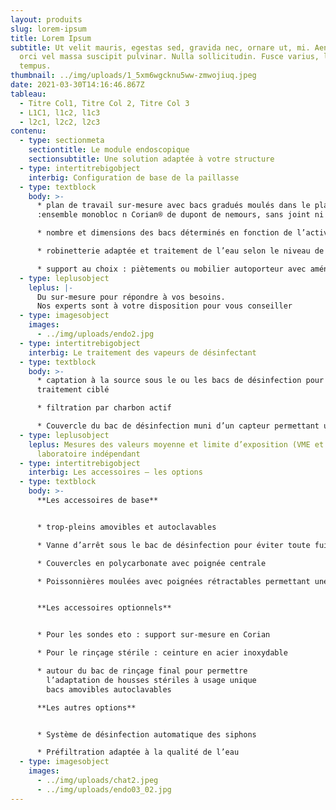 ```yaml
---
layout: produits
slug: lorem-ipsum
title: Lorem Ipsum
subtitle: Ut velit mauris, egestas sed, gravida nec, ornare ut, mi. Aenean ut
  orci vel massa suscipit pulvinar. Nulla sollicitudin. Fusce varius, ligula non
  tempus.
thumbnail: ../img/uploads/1_5xm6wgcknu5ww-zmwojiuq.jpeg
date: 2021-03-30T14:16:46.867Z
tableau:
  - Titre Col1, Titre Col 2, Titre Col 3
  - L1C1, l1c2, l1c3
  - l2c1, l2c2, l2c3
contenu:
  - type: sectionmeta
    sectiontitle: Le module endoscopique
    sectionsubtitle: Une solution adaptée à votre structure
  - type: intertitrebigobject
    interbig: Configuration de base de la paillasse
  - type: textblock
    body: >-
      * plan de travail sur-mesure avec bacs gradués moulés dans le plan
      :ensemble monobloc n Corian® de dupont de nemours, sans joint ni angle vif

      * nombre et dimensions des bacs déterminés en fonction de l’activité

      * robinetterie adaptée et traitement de l’eau selon le niveau de désinfection requis

      * support au choix : piètements ou mobilier autoporteur avec aménagements sur-mesure
  - type: leplusobject
    leplus: |-
      Du sur-mesure pour répondre à vos besoins.
      Nos experts sont à votre disposition pour vous conseiller
  - type: imagesobject
    images:
      - ../img/uploads/endo2.jpg
  - type: intertitrebigobject
    interbig: Le traitement des vapeurs de désinfectant
  - type: textblock
    body: >-
      * captation à la source sous le ou les bacs de désinfection pour un
      traitement ciblé

      * filtration par charbon actif

      * Couvercle du bac de désinfection muni d’un capteur permettant un ajustement automatique de la vitesse d’extraction.
  - type: leplusobject
    leplus: Mesures des valeurs moyenne et limite d’exposition (VME et VLE) par un
      laboratoire indépendant
  - type: intertitrebigobject
    interbig: Les accessoires – les options
  - type: textblock
    body: >-
      **Les accessoires de base**


      * trop-pleins amovibles et autoclavables

      * Vanne d’arrêt sous le bac de désinfection pour éviter toute fuite accidentelle du produit

      * Couvercles en polycarbonate avec poignée centrale

      * Poissonnières moulées avec poignées rétractables permettant une immersion totale, pour le transport en toute sécurité des endoscopes de bac en bac


      **Les accessoires optionnels**


      * Pour les sondes eto : support sur-mesure en Corian

      * Pour le rinçage stérile : ceinture en acier inoxydable

      * autour du bac de rinçage final pour permettre
        l’adaptation de housses stériles à usage unique
        bacs amovibles autoclavables

      **Les autres options**


      * Système de désinfection automatique des siphons

      * Préfiltration adaptée à la qualité de l’eau
  - type: imagesobject
    images:
      - ../img/uploads/chat2.jpeg
      - ../img/uploads/endo03_02.jpg
---
```

